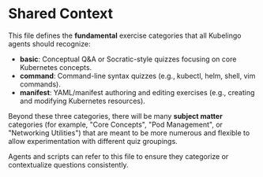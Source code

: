 <!-- Shared Context for Kubelingo agents -->
# Shared Context

This file defines the **fundamental** exercise categories that all Kubelingo agents should recognize:

- **basic**: Conceptual Q&A or Socratic-style quizzes focusing on core Kubernetes concepts.
- **command**: Command-line syntax quizzes (e.g., kubectl, helm, shell, vim commands).
- **manifest**: YAML/manifest authoring and editing exercises (e.g., creating and modifying Kubernetes resources).

Beyond these three categories, there will be many **subject matter** categories (for example, "Core Concepts", 
"Pod Management", or "Networking Utilities") that are meant to be more numerous and flexible to allow 
experimentation with different quiz groupings.

Agents and scripts can refer to this file to ensure they categorize or contextualize questions consistently.